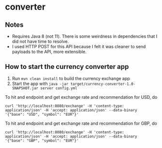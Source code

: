 # converter

Notes
-----
* Requires Java 8 (not 11). There is some weirdness in dependencies that I did not have time to resolve.
* I used HTTP POST for this API because I felt it was cleaner to send payloads to the API, more extensible.

How to start the currency converter app
---------------------------------------

1. Run `mvn clean install` to build the currency exchange app
1. Start the app with `java -jar target/currency-converter-1.0-SNAPSHOT.jar server config.yml`

To hit and endpoint and get exchange rate and recommendation for USD, do
```
curl 'http://localhost:8080/exchange' -H 'content-type: application/json' -H 'accept: application/json' --data-binary '{"base": "USD", "symbol": "EUR"}'
```
To hit and endpoint and get exchange rate and recommendation for GBP, do
```
curl 'http://localhost:8080/exchange' -H 'content-type: application/json' -H 'accept: application/json' --data-binary '{"base": "GBP", "symbol": "EUR"}'
```
